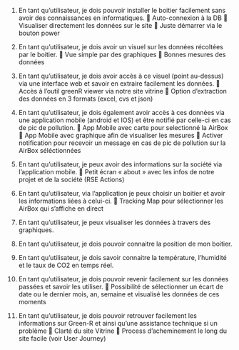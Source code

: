 1)	En tant qu’utilisateur, je dois pouvoir installer le boitier facilement sans avoir des connaissances en informatiques.
	Auto-connexion à la DB
	Visualiser directement les données sur le site
	Juste démarrer via le bouton power

2)	En tant qu’utilisateur, je dois avoir un visuel sur les données récoltées par le boitier.
	Vue simple par des graphiques
	Bonnes mesures des données

3)	En tant qu’utilisateur, je dois avoir accès à ce visuel (point au-dessus) via une interface web et savoir en extraire facilement les données.
	Accès à l’outil greenR viewer via notre site vitrine
	Option d’extraction des données en 3 formats (excel, cvs et json)

4)	En tant qu’utilisateur, je dois également avoir accès à ces données via une application mobile (android et IOS) et être notifié par celle-ci en cas de pic de pollution.
	App Mobile avec carte pour selectionné la AirBox
	App Mobile avec graphique afin de visualiser les mesures
	Activer notification pour recevoir un message en cas de pic de pollution sur la AirBox séléctionnées

5)	En tant qu’utilisateur, je peux avoir des informations sur la société via l’application mobile. 
	Petit écran « about » avec les infos de notre projet et de la société (RSE Actions)

6)	En tant qu’utilisateur, via l’application je peux choisir un boitier et avoir les informations liées à celui-ci.
	Tracking Map pour sélectionner les AirBox qui s’affiche en direct

7)	En tant qu’utilisateur, je peux visualiser les données à travers des graphiques.
8)	En tant qu’utilisateur, je dois pouvoir connaitre la position de mon boitier.
9)	En tant qu’utilisateur, je dois savoir connaitre la température, l’humidité et le taux de CO2 en temps réel.
10)	En tant qu’utilisateur, je dois pouvoir revenir facilement sur les données passées et savoir les utiliser.
	Possibilité de sélectionner un écart de date ou le dernier mois, an, semaine et visualisé les données de ces moments

11)	En tant qu’utilisateur, je dois pouvoir retrouver facilement les informations sur Green-R et ainsi qu’une assistance technique si un problème
	Clarté du site Vitrine 
	Process d’acheminement le long du site facile (voir User Journey)
